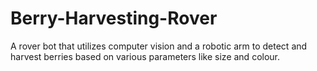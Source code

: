# Berry-Harvesting-Rover
A rover bot that utilizes computer vision and a robotic arm to detect and harvest berries based on various parameters like size and colour. 
